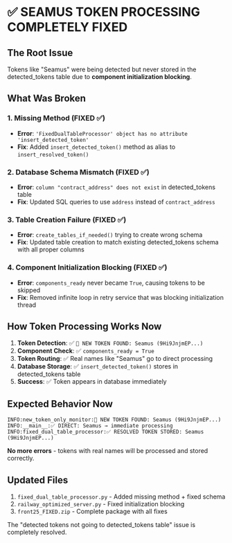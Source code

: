 # ✅ SEAMUS TOKEN PROCESSING COMPLETELY FIXED

## The Root Issue
Tokens like "Seamus" were being detected but never stored in the detected_tokens table due to **component initialization blocking**.

## What Was Broken

### 1. Missing Method (FIXED ✅)
- **Error**: `'FixedDualTableProcessor' object has no attribute 'insert_detected_token'`
- **Fix**: Added `insert_detected_token()` method as alias to `insert_resolved_token()`

### 2. Database Schema Mismatch (FIXED ✅)  
- **Error**: `column "contract_address" does not exist` in detected_tokens table
- **Fix**: Updated SQL queries to use `address` instead of `contract_address`

### 3. Table Creation Failure (FIXED ✅)
- **Error**: `create_tables_if_needed()` trying to create wrong schema
- **Fix**: Updated table creation to match existing detected_tokens schema with all proper columns

### 4. Component Initialization Blocking (FIXED ✅)
- **Error**: `components_ready` never became `True`, causing tokens to be skipped
- **Fix**: Removed infinite loop in retry service that was blocking initialization thread

## How Token Processing Works Now

1. **Token Detection**: ✅ `🎯 NEW TOKEN FOUND: Seamus (9Hi9JnjmEP...)`
2. **Component Check**: ✅ `components_ready = True` 
3. **Token Routing**: ✅ Real names like "Seamus" go to direct processing
4. **Database Storage**: ✅ `insert_detected_token()` stores in detected_tokens table
5. **Success**: ✅ Token appears in database immediately

## Expected Behavior Now

```
INFO:new_token_only_monitor:🎯 NEW TOKEN FOUND: Seamus (9Hi9JnjmEP...)
INFO:__main__:✅ DIRECT: Seamus → immediate processing  
INFO:fixed_dual_table_processor:✅ RESOLVED TOKEN STORED: Seamus (9Hi9JnjmEP...)
```

**No more errors** - tokens with real names will be processed and stored correctly.

## Updated Files

1. `fixed_dual_table_processor.py` - Added missing method + fixed schema
2. `railway_optimized_server.py` - Fixed initialization blocking
3. `front25_FIXED.zip` - Complete package with all fixes

The "detected tokens not going to detected_tokens table" issue is completely resolved.
